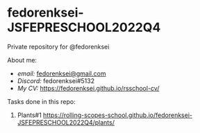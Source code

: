 # fedorenksei-JSFEPRESCHOOL2022Q4
Private repository for @fedorenksei

About me:
- _email:_ fedorenksei@gmail.com
- _Discord:_ fedorenksei#5132
- _My CV:_ https://fedorenksei.github.io/rsschool-cv/

Tasks done in this repo:
1. Plants#1 https://rolling-scopes-school.github.io/fedorenksei-JSFEPRESCHOOL2022Q4/plants/
